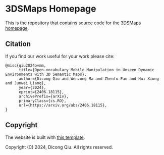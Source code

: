 # 3DSMaps Homepage

This is the repository that contains source code for the [3DSMaps homepage](https://davidqiu1993.github.io/3dsmaps).


## Citation

If you find our work useful for your work please cite:
```
@misc{qiu2024ovmm,
      title={Open-vocabulary Mobile Manipulation in Unseen Dynamic Environments with 3D Semantic Maps}, 
      author={Dicong Qiu and Wenzong Ma and Zhenfu Pan and Hui Xiong and Junwei Liang},
      year={2024},
      eprint={2406.18115},
      archivePrefix={arXiv},
      primaryClass={cs.RO},
      url={https://arxiv.org/abs/2406.18115}, 
}
```


## Copyright

The website is built with [this template](https://github.com/nerfies/nerfies.github.io).

Copyright (C) 2024, Dicong Qiu. All rights reserved.
